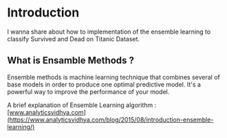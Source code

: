 # Introduction
I wanna share about how to implementation of the ensemble learning to classify Survived and Dead on Titanic Dataset.

## What is Ensamble Methods  ?

Ensemble methods is machine learning technique that combines several of base models in order to produce one optimal predictive model. It's a powerful way to improve the performance of your model.   

A brief explanation of Ensemble Learning algorithm : [www.analyticsvidhya.com](https://www.analyticsvidhya.com/blog/2015/08/introduction-ensemble-learning/)
